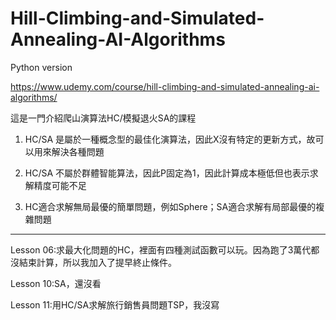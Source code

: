 # Hill-Climbing-and-Simulated-Annealing-AI-Algorithms
Python version

https://www.udemy.com/course/hill-climbing-and-simulated-annealing-ai-algorithms/

這是一門介紹爬山演算法HC/模擬退火SA的課程

1. HC/SA 是屬於一種概念型的最佳化演算法，因此X沒有特定的更新方式，故可以用來解決各種問題

2. HC/SA 不屬於群體智能算法，因此P固定為1，因此計算成本極低但也表示求解精度可能不足

3. HC適合求解無局最優的簡單問題，例如Sphere；SA適合求解有局部最優的複雜問題

------------------------------------------------------------------------------------------------

Lesson 06:求最大化問題的HC，裡面有四種測試函數可以玩。因為跑了3萬代都沒結束計算，所以我加入了提早終止條件。

Lesson 10:SA，還沒看

Lesson 11:用HC/SA求解旅行銷售員問題TSP，我沒寫
